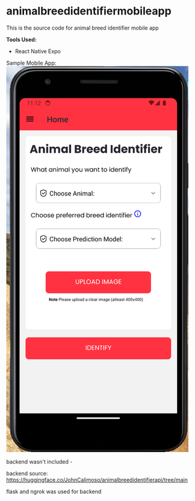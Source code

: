 # animalbreedidentifiermobileapp
This is the source code for animal breed identifier mobile app

**Tools Used:**
- React Native Expo

Sample Mobile App:
![image info](MobileAppSample.png)


backend wasn't included -

backend source: 
https://huggingface.co/JohnCalimoso/animalbreedidentifierapi/tree/main

flask and ngrok was used for backend
